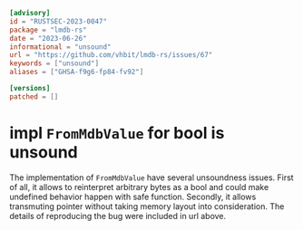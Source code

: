```toml
[advisory]
id = "RUSTSEC-2023-0047"
package = "lmdb-rs"
date = "2023-06-26"
informational = "unsound"
url = "https://github.com/vhbit/lmdb-rs/issues/67"
keywords = ["unsound"]
aliases = ["GHSA-f9g6-fp84-fv92"]

[versions]
patched = []
```

# impl `FromMdbValue` for bool is unsound
The implementation of `FromMdbValue` have several unsoundness issues. First of all, it allows to reinterpret arbitrary bytes as a bool and could make undefined behavior happen with safe function. Secondly, it allows transmuting pointer without taking memory layout into consideration. The details of reproducing the bug were included in url above.
